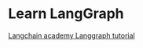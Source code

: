 # Learn LangGraph


[Langchain academy Langgraph tutorial](https://langchain-ai.github.io/langgraph/tutorials/introduction/)


